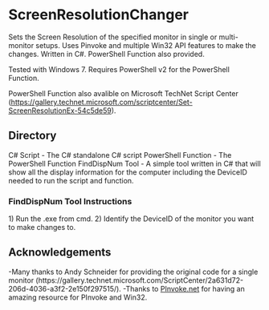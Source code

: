 # ScreenResolutionChanger
Sets the Screen Resolution of the specified monitor in single or multi-monitor setups. Uses Pinvoke and multiple Win32 API features to make the changes. Written in C#. PowerShell Function also provided.

Tested with Windows 7. Requires PowerShell v2 for the PowerShell Function.

PowerShell Function also avalible on Microsoft TechNet Script Center (https://gallery.technet.microsoft.com/scriptcenter/Set-ScreenResolutionEx-54c5de59).

<h2>Directory</h2>
C# Script - The C# standalone C# script
PowerShell Function - The PowerShell Function
FindDispNum Tool - A simple tool written in C# that will show all the display information for the computer including the DeviceID needed to run the script and function. 

<h3>FindDispNum Tool Instructions</h3>
1) Run the .exe from cmd.
2) Identify the DeviceID of the monitor you want to make changes to.

<h2>Acknowledgements</h2>
-Many thanks to Andy Schneider for providing the original code for a single monitor (https://gallery.technet.microsoft.com/ScriptCenter/2a631d72-206d-4036-a3f2-2e150f297515/). 
-Thanks to <a href="http://www.pinvoke.net" target="_blank">PInvoke.net</a> for having an amazing resource for PInvoke and Win32.


